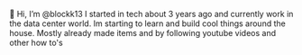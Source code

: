 👋 Hi, I’m @blockk13
I started in tech about 3 years ago and currently work in the data center world.
Im starting to learn and build cool things around the house. Mostly already made items and by following youtube videos and other how to's  

